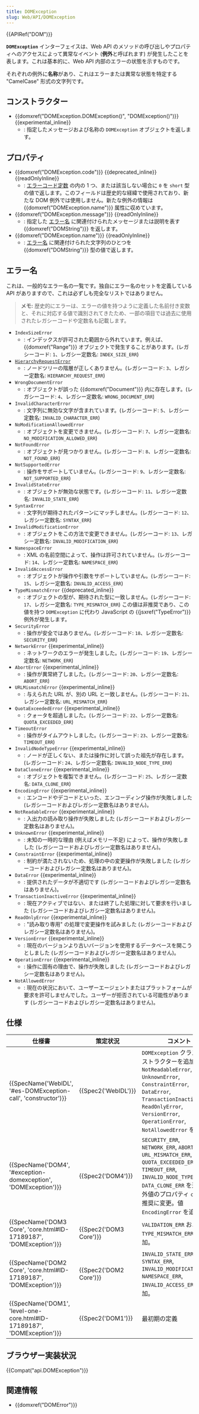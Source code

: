```yaml
---
title: DOMException
slug: Web/API/DOMException
---
```

{{APIRef("DOM")}}

**`DOMException`** インターフェイスは、Web API のメソッドの呼び出しやプロパティへのアクセスによって異常なイベント (**例外**と呼ばれます) が発生したことを表します。これは基本的に、Web API 内部のエラーの状態を示すものです。

それぞれの例外に**名称**があり、これはエラーまたは異常な状態を特定する "CamelCase" 形式の文字列です。

## コンストラクター

- {{domxref("DOMException.DOMException()", "DOMException()")}} {{experimental_inline}}
  - : 指定したメッセージおよび名称の `DOMException` オブジェクトを返します。

## プロパティ

- {{domxref("DOMException.code")}} {{deprecated_inline}} {{readOnlyInline}}
  - : [エラーコード定数](#error_codes) の内の 1 つ、または該当しない場合に `0` を `short` 型の値で返します。このフィールドは歴史的な経緯で使用されており、新たな DOM 例外では使用しません。新たな例外の情報は {{domxref("DOMException.name")}} 属性に収めています。
- {{domxref("DOMException.message")}} {{readOnlyInline}}
  - : 指定した [エラー名](/ja/docs/Web/API/DOMException#Error_names) に関連付けられたメッセージまたは説明を表す {{domxref("DOMString")}} を返します。
- {{domxref("DOMException.name")}} {{readOnlyInline}}
  - : [エラー名](#Error_constants) に関連付けられた文字列のひとつを {{domxref("DOMString")}} 型の値で返します。

## エラー名

これは、一般的なエラー名の一覧です。独自にエラー名のセットを定義している API がありますので、これは必ずしも完全なリストではありません。

> **メモ:** 歴史的にエラーは、エラーの値を持つように定義した名前付き変数と、それに対応する値で識別されてきたため、一部の項目では過去に使用されたレガシーコードや定数名も記載します。

- `IndexSizeError`
  - : インデックスが許可された範囲から外れています。例えば、{{domxref("Range")}} オブジェクトで発生することがあります。(レガシーコード: `1`、レガシー定数名: `INDEX_SIZE_ERR`)
- [`HierarchyRequestError`]()
  - : ノードツリーの階層が正しくありません。(レガシーコード: `3`、レガシー定数名: `HIERARCHY_REQUEST_ERR`)
- `WrongDocumentError`
  - : オブジェクトが誤った {{domxref("Document")}} 内に存在します。(レガシーコード: `4`、レガシー定数名: `WRONG_DOCUMENT_ERR`)
- `InvalidCharacterError`
  - : 文字列に無効な文字が含まれています。(レガシーコード: `5`、レガシー定数名: `INVALID_CHARACTER_ERR`)
- `NoModificationAllowedError`
  - : オブジェクトを変更できません。(レガシーコード: `7`、レガシー定数名: `NO_MODIFICATION_ALLOWED_ERR`)
- `NotFoundError`
  - : オブジェクトが見つかりません。(レガシーコード: `8`、レガシー定数名: `NOT_FOUND_ERR`)
- `NotSupportedError`
  - : 操作をサポートしていません。(レガシーコード: `9`、レガシー定数名: `NOT_SUPPORTED_ERR`)
- `InvalidStateError`
  - : オブジェクトが無効な状態です。(レガシーコード: `11`、レガシー定数名: `INVALID_STATE_ERR`)
- `SyntaxError`
  - : 文字列が期待されたパターンにマッチしません。(レガシーコード: `12`、レガシー定数名: `SYNTAX_ERR`)
- `InvalidModificationError`
  - : オブジェクトをこの方法で変更できません。(レガシーコード: `13`、レガシー定数名: `INVALID_MODIFICATION_ERR`)
- `NamespaceError`
  - : XML の名前空間によって、操作は許可されていません。(レガシーコード: `14`、レガシー定数名: `NAMESPACE_ERR`)
- `InvalidAccessError`
  - : オブジェクトが操作や引数をサポートしていません。(レガシーコード: `15`、レガシー定数名: `INVALID_ACCESS_ERR`)
- `TypeMismatchError` {{deprecated_inline}}
  - : オブジェクトの型が、期待された型に一致しません。(レガシーコード: `17`、レガシー定数名: `TYPE_MISMATCH_ERR`) この値は非推奨であり、この値を持つ `DOMException` に代わり JavaScript の {{jsxref("TypeError")}} 例外が発生します。
- `SecurityError`
  - : 操作が安全ではありません。(レガシーコード: `18`、レガシー定数名: `SECURITY_ERR`)
- `NetworkError` {{experimental_inline}}
  - : ネットワークのエラーが発生しました。(レガシーコード: `19`、レガシー定数名: `NETWORK_ERR`)
- `AbortError` {{experimental_inline}}
  - : 操作が異常終了しました。(レガシーコード: `20`、レガシー定数名: `ABORT_ERR`)
- `URLMismatchError` {{experimental_inline}}
  - : 与えられた URL が、別の URL と一致しません。(レガシーコード: `21`、レガシー定数名: `URL_MISMATCH_ERR`)
- `QuotaExceededError` {{experimental_inline}}
  - : クォータを超過しました。(レガシーコード: `22`、レガシー定数名: `QUOTA_EXCEEDED_ERR`)
- `TimeoutError`
  - : 操作がタイムアウトしました。(レガシーコード: `23`、レガシー定数名: `TIMEOUT_ERR`)
- `InvalidNodeTypeError` {{experimental_inline}}
  - : ノードが正しくない、または操作に対して誤った祖先が存在します。(レガシーコード: `24`、レガシー定数名: `INVALID_NODE_TYPE_ERR`)
- `DataCloneError` {{experimental_inline}}
  - : オブジェクトを複製できません。(レガシーコード: `25`、レガシー定数名: `DATA_CLONE_ERR`)
- `EncodingError` {{experimental_inline}}
  - : エンコードやデコードといった、エンコーディング操作が失敗しました (レガシーコードおよびレガシー定数名はありません)。
- `NotReadableError` {{experimental_inline}}
  - : 入出力の読み取り操作が失敗しました (レガシーコードおよびレガシー定数名はありません)。
- `UnknownError` {{experimental_inline}}
  - : 未知の一時的な理由 (例えばメモリー不足) によって、操作が失敗しました (レガシーコードおよびレガシー定数名はありません)。
- `ConstraintError` {{experimental_inline}}
  - : 制約が満たされないため、処理の中の変更操作が失敗しました (レガシーコードおよびレガシー定数名はありません)。
- `DataError` {{experimental_inline}}
  - : 提供されたデータが不適切です (レガシーコードおよびレガシー定数名はありません)。
- `TransactionInactiveError` {{experimental_inline}}
  - : 現在アクティブではない、または終了した処理に対して要求を行いました (レガシーコードおよびレガシー定数名はありません)。
- `ReadOnlyError` {{experimental_inline}}
  - : "読み取り専用" の処理で変更操作を試みました (レガシーコードおよびレガシー定数名はありません)。
- `VersionError` {{experimental_inline}}
  - : 現在のバージョンより古いバージョンを使用するデータベースを開こうとしました (レガシーコードおよびレガシー定数名はありません)。
- `OperationError` {{experimental_inline}}
  - : 操作に固有の理由で、操作が失敗しました (レガシーコードおよびレガシー定数名はありません)。
- `NotAllowedError`
  - : 現在の状況において、ユーザーエージェントまたはプラットフォームが要求を許可しませんでした。ユーザーが拒否されている可能性があります (レガシーコードおよびレガシー定数名はありません)。

## 仕様

| 仕様書                                                                                           | 策定状況                     | コメント                                                                                                                                                                                                                        |
| ------------------------------------------------------------------------------------------------ | ---------------------------- | ------------------------------------------------------------------------------------------------------------------------------------------------------------------------------------------------------------------------------- |
| {{SpecName('WebIDL', '#es-DOMException-call', 'constructor')}}             | {{Spec2('WebIDL')}}     | `DOMException` クラスのコンストラクターを追加。値 `NotReadableError`, `UnknownError`, `ConstraintError`, `DataError`, `TransactionInactiveError`, `ReadOnlyError`, `VersionError`, `OperationError`, `NotAllowedError` を追加。 |
| {{SpecName('DOM4', '#exception-domexception', 'DOMException')}}             | {{Spec2('DOM4')}}     | `SECURITY_ERR`, `NETWORK_ERR`, `ABORT_ERR`, `URL_MISMATCH_ERR`, `QUOTA_EXCEEDED_ERR`, `TIMEOUT_ERR`, `INVALID_NODE_TYPE_ERR`, `DATA_CLONE_ERR` を追加。例外値のプロパティ `code` を非推奨に変更。値 `EncodingError` を追加。    |
| {{SpecName('DOM3 Core', 'core.html#ID-17189187', 'DOMException')}}         | {{Spec2('DOM3 Core')}} | `VALIDATION_ERR` および `TYPE_MISMATCH_ERR` を追加。                                                                                                                                                                            |
| {{SpecName('DOM2 Core', 'core.html#ID-17189187', 'DOMException')}}         | {{Spec2('DOM2 Core')}} | `INVALID_STATE_ERR`, `SYNTAX_ERR`, `INVALID_MODIFICATION_ERR`, `NAMESPACE_ERR`, `INVALID_ACCESS_ERR` を追加。                                                                                                                   |
| {{SpecName('DOM1', 'level-one-core.html#ID-17189187', 'DOMException')}} | {{Spec2('DOM1')}}     | 最初期の定義                                                                                                                                                                                                                    |

## ブラウザー実装状況

{{Compat("api.DOMException")}}

## 関連情報

- {{domxref("DOMError")}}
